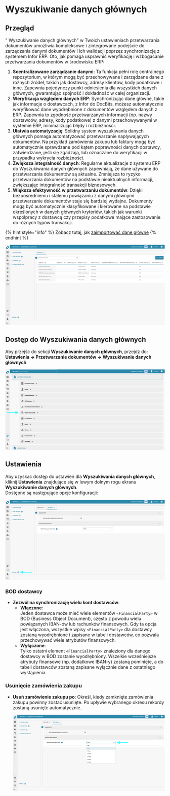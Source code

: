 # Wyszukiwanie danych głównych

## Przegląd

" Wyszukiwanie danych głównych" w Twoich ustawieniach przetwarzania dokumentów umożliwia kompleksowe i zintegrowane podejście do zarządzania danymi dokumentów i ich walidacji poprzez synchronizację z systemem Infor ERP. Oto, jak pomaga usprawnić weryfikację i wzbogacanie przetwarzania dokumentów w środowisku ERP:

1. **Scentralizowane zarządzanie danymi**: Ta funkcja pełni rolę centralnego repozytorium, w którym mogą być przechowywane i zarządzane dane z różnych źródeł, takich jak dostawcy, adresy klientów, kody podatkowe i inne. Zapewnia pojedynczy punkt odniesienia dla wszystkich danych głównych, gwarantując spójność i dokładność w całej organizacji.
2. **Weryfikacja względem danych ERP**: Synchronizując dane główne, takie jak informacje o dostawcach, z Infor do DocBits, możesz automatycznie weryfikować dane wyodrębnione z dokumentów względem danych z ERP. Zapewnia to zgodność przetwarzanych informacji (np. nazwy dostawców, adresy, kody podatkowe) z danymi przechowywanymi w systemie ERP, minimalizując błędy i rozbieżności.
3. **Ułatwia automatyzację**: Solidny system wyszukiwania danych głównych pomaga automatyzować przetwarzanie napływających dokumentów. Na przykład zamówienia zakupu lub faktury mogą być automatycznie sprawdzane pod kątem poprawności danych dostawcy, zatwierdzane, jeśli się zgadzają, lub oznaczane do weryfikacji w przypadku wykrycia rozbieżności.
4. **Zwiększa integralność danych**: Regularne aktualizacje z systemu ERP do Wyszukiwania danych głównych zapewniają, że dane używane do przetwarzania dokumentów są aktualne. Zmniejsza to ryzyko przetwarzania dokumentów na podstawie nieaktualnych informacji, zwiększając integralność transakcji biznesowych.
5. **Większa efektywność w przetwarzaniu dokumentów**: Dzięki bezpośredniemu i stałemu powiązaniu z danymi głównymi przetwarzanie dokumentów staje się bardziej wydajne. Dokumenty mogą być automatycznie klasyfikowane i kierowane na podstawie określonych w danych głównych kryteriów, takich jak warunki współpracy z dostawcą czy przepisy podatkowe mające zastosowanie do różnych typów transakcji.

{% hint style="info" %}
Zobacz tutaj, jak [zaimportować dane główne](../../../infor-integration-and-configuration/importing-customer-master-data/)
{% endhint %}

![](https://raw.githubusercontent.com/Fellow-Consulting-AG/docbits/refs/heads/main/readme/.gitbook/assets/master_data_lookup_1.png)

## **Dostęp do Wyszukiwania danych głównych**

Aby przejść do sekcji **Wyszukiwanie danych głównych**, przejdź do:\
**Ustawienia → Przetwarzanie dokumentów → Wyszukiwanie danych głównych**

![](https://raw.githubusercontent.com/Fellow-Consulting-AG/docbits/refs/heads/main/readme/.gitbook/assets/settings_mater_data_lookup.png)

## **Ustawienia**

Aby uzyskać dostęp do ustawień dla **Wyszukiwania danych głównych**, kliknij **Ustawienia** znajdujące się w lewym dolnym rogu ekranu **Wyszukiwanie danych głównych**.\
Dostępne są następujące opcje konfiguracji:

![](https://raw.githubusercontent.com/Fellow-Consulting-AG/docbits/refs/heads/main/readme/.gitbook/assets/master_data_lookup_2.png)

### **BOD dostawcy**

* **Zezwól na synchronizację wielu kont dostawców**:
  * **Włączone**:\
    Jeden dostawca może mieć wiele elementów `<FinancialParty>` w BOD (Business Object Document), często z powodu wielu powiązanych IBAN-ów lub rachunków finansowych. Gdy ta opcja jest włączona, wszystkie wpisy `<FinancialParty>` dla dostawcy zostaną wyodrębnione i zapisane w tabeli dostawców, co pozwala przechowywać wiele atrybutów finansowych.
  * **Wyłączone**:\
    Tylko ostatni element `<FinancialParty>` znaleziony dla danego dostawcy w BOD zostanie wyodrębniony. Wszelkie wcześniejsze atrybuty finansowe (np. dodatkowe IBAN-y) zostaną pominięte, a do tabeli dostawców zostaną zapisane wyłącznie dane z ostatniego wystąpienia.

### **Usunięcie zamówienia zakupu**

*   **Usuń zamówienie zakupu po**: Określ, kiedy zamknięte zamówienia zakupu powinny zostać usunięte. Po upływie wybranego okresu rekordy zostaną usunięte automatycznie.

    ![](https://raw.githubusercontent.com/Fellow-Consulting-AG/docbits/refs/heads/main/readme/.gitbook/assets/master_data_lookup_3.png)

